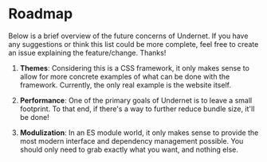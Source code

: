 # Roadmap

Below is a brief overview of the future concerns of Undernet. If you have any suggestions or think this list could be more complete, feel free to create an issue explaining the feature/change. Thanks!

1. **Themes**: Considering this is a CSS framework, it only makes sense to allow for more concrete examples of what can be done with the framework. Currently, the only real example is the website itself.

2. **Performance**: One of the primary goals of Undernet is to leave a small footprint. To that end, if there's a way to further reduce bundle size, it'll be done!

3. **Modulization**: In an ES module world, it only makes sense to provide the most modern interface and dependency management possible. You should only need to grab exactly what you want, and nothing else.
